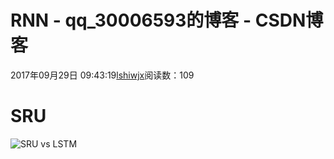 # RNN - qq_30006593的博客 - CSDN博客





2017年09月29日 09:43:19[lshiwjx](https://me.csdn.net/qq_30006593)阅读数：109








# SRU

![SRU vs LSTM](https://img-blog.csdn.net/20170929094206231?watermark/2/text/aHR0cDovL2Jsb2cuY3Nkbi5uZXQvcXFfMzAwMDY1OTM=/font/5a6L5L2T/fontsize/400/fill/I0JBQkFCMA==/dissolve/70/gravity/SouthEast)



